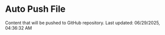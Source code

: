 # Auto Push File

Content that will be pushed to GitHub repository.
Last updated: 06/29/2025, 04:36:32 AM
